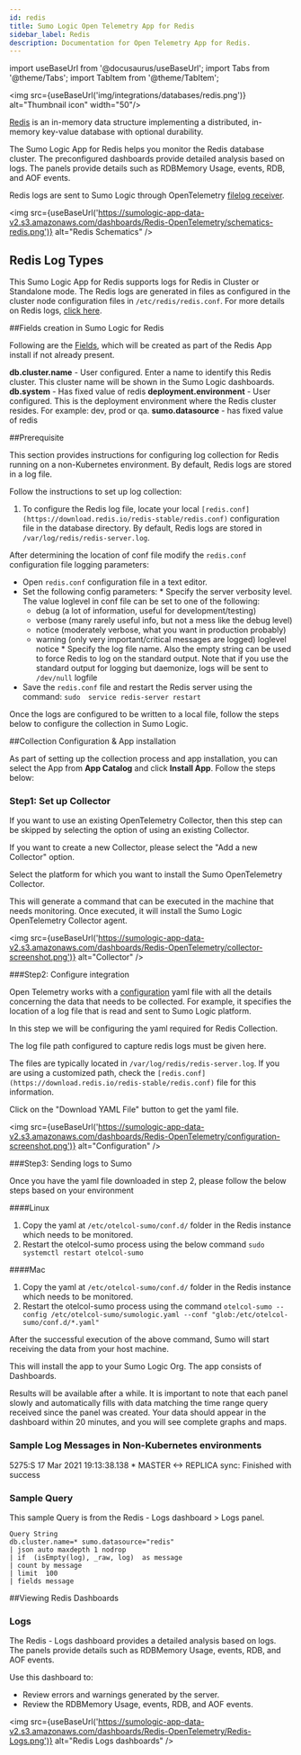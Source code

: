 ```yaml
---
id: redis
title: Sumo Logic Open Telemetry App for Redis
sidebar_label: Redis
description: Documentation for Open Telemetry App for Redis.
---
```


import useBaseUrl from '@docusaurus/useBaseUrl';
import Tabs from '@theme/Tabs';
import TabItem from '@theme/TabItem';

<img src={useBaseUrl('img/integrations/databases/redis.png')} alt="Thumbnail icon" width="50"/>

[Redis](https://redis.io/docs/about/) is an in-memory data structure implementing a distributed, in-memory key-value database with optional durability.

The Sumo Logic App for Redis helps you monitor the Redis database cluster. The preconfigured dashboards provide detailed analysis based on logs. The panels provide details such as RDBMemory Usage, events, RDB, and AOF events.

Redis logs are sent to Sumo Logic through OpenTelemetry [filelog receiver](https://github.com/open-telemetry/opentelemetry-collector-contrib/tree/main/receiver/filelogreceiver).

<img src={useBaseUrl('https://sumologic-app-data-v2.s3.amazonaws.com/dashboards/Redis-OpenTelemetry/schematics-redis.png')} alt="Redis Schematics" />

## Redis Log Types

This Sumo Logic App for Redis supports logs for Redis in Cluster or Standalone mode. The Redis logs are generated in files as configured in the cluster node configuration files in `/etc/redis/redis.conf`. For more details on Redis logs, [click here](https://redislabs.com/ebook/part-2-core-concepts/chapter-5-using-redis-for-application-support/5-1-logging-to-redis/).

##Fields creation in Sumo Logic for Redis

Following are the [Fields](https://help.sumologic.com/docs/manage/fields/), which will be created as part of the Redis App install if not already present.

**db.cluster.name** - User configured. Enter a name to identify this Redis cluster. This cluster name will be shown in the Sumo Logic dashboards.
**db.system** - Has fixed value of redis
**deployment.environment** - User configured. This is the deployment environment where the Redis cluster resides. For example: dev, prod or qa.
**sumo.datasource** - has fixed value of redis

##Prerequisite

This section provides instructions for configuring log collection for Redis running on a non-Kubernetes environment. By default, Redis logs are stored in a log file.

Follow the instructions to set up log collection:

1. To configure the Redis log file, locate your local `[redis.conf](https://download.redis.io/redis-stable/redis.conf)` configuration file in the database directory. By default, Redis logs are stored in `/var/log/redis/redis-server.log`.

After determining the location of conf file modify the `redis.conf` configuration file logging parameters:

  *   Open `redis.conf` configuration file in a text editor.
  *   Set the following config parameters:
    *   Specify the server verbosity level. The value loglevel in conf file can be set to one of the following:
      *   debug (a lot of information, useful for development/testing)
      *   verbose (many rarely useful info, but not a mess like the debug level)
      *   notice (moderately verbose, what you want in production probably)
      *   warning (only very important/critical messages are logged) loglevel notice
    *   Specify the log file name. Also the empty string can be used to force Redis to log on the standard output. Note that if you use the standard output for logging but daemonize, logs will be sent to `/dev/null` logfile
  *   Save the `redis.conf` file and restart the Redis server using the command: `sudo  service redis-server restart`

Once the logs are configured to be written to a local file, follow the steps below to configure the collection in Sumo Logic.

##Collection Configuration & App installation

As part of setting up the collection process and app installation, you can select the App from **App Catalog** and click **Install App**.  Follow the steps below:

### Step1: Set up Collector

If you want to use an existing OpenTelemetry Collector, then this step can be skipped by selecting the option of using an existing Collector.

If you want to create a new Collector, please select the "Add a new Collector" option.

Select the platform for which you want to install the Sumo OpenTelemetry Collector.

This will generate a command that can be executed in the machine that needs monitoring. Once executed, it will install the Sumo Logic OpenTelemetry Collector agent.

<img src={useBaseUrl('https://sumologic-app-data-v2.s3.amazonaws.com/dashboards/Redis-OpenTelemetry/collector-screenshot.png')} alt="Collector" />

###Step2: Configure integration

Open Telemetry works with a [configuration](https://opentelemetry.io/docs/collector/configuration/) yaml file with all the details concerning the data that needs to be collected. For example, it specifies the location of a log file that is read and sent to Sumo Logic platform.

In this step we will be configuring the yaml required for Redis Collection.

The log file path configured to capture redis logs must be given here.

The files are typically located in `/var/log/redis/redis-server.log`. If you are using a customized path, check the `[redis.conf](https://download.redis.io/redis-stable/redis.conf)` file for this information.

Click on the "Download YAML File" button to get the yaml file.

<img src={useBaseUrl('https://sumologic-app-data-v2.s3.amazonaws.com/dashboards/Redis-OpenTelemetry/configuration-screenshot.png')} alt="Configuration" />

###Step3: Sending logs to Sumo

Once you have the yaml file downloaded in step 2, please follow the below steps based on your environment

####Linux

1.  Copy the yaml at `/etc/otelcol-sumo/conf.d/` folder in the Redis instance which needs to be monitored.
2.  Restart the otelcol-sumo process using the below command `sudo systemctl restart otelcol-sumo`

####Mac

1.  Copy the yaml at `/etc/otelcol-sumo/conf.d/` folder in the Redis instance which needs to be monitored.
2.  Restart the otelcol-sumo process using the command `otelcol-sumo --config /etc/otelcol-sumo/sumologic.yaml --conf "glob:/etc/otelcol-sumo/conf.d/*.yaml"`

After the successful execution of the above command, Sumo will start receiving the data from your host machine.

This will install the app to your Sumo Logic Org. The app consists of Dashboards.

Results will be available after a while. It is important to note that each panel slowly and automatically fills with data matching the time range query received since the panel was created. Your data should appear in the dashboard within 20 minutes, and you will see complete graphs and maps.

### Sample Log Messages in Non-Kubernetes environments

5275:S 17 Mar 2021  19:13:38.138 * MASTER <-> REPLICA sync: Finished with success

### Sample Query

This sample Query is from the Redis - Logs dashboard > Logs panel.

```
Query String
db.cluster.name=* sumo.datasource="redis"
| json auto maxdepth 1 nodrop
| if  (isEmpty(log), _raw, log)  as message
| count by message
| limit  100
| fields message
```

##Viewing Redis Dashboards

### Logs

The Redis - Logs dashboard provides a detailed analysis based on logs. The panels provide details such as RDBMemory Usage, events, RDB, and AOF events.

Use this dashboard to:

-   Review errors and warnings generated by the server.
-   Review the RDBMemory Usage, events, RDB, and AOF events.

<img src={useBaseUrl('https://sumologic-app-data-v2.s3.amazonaws.com/dashboards/Redis-OpenTelemetry/Redis-Logs.png')} alt="Redis Logs dashboards" />
